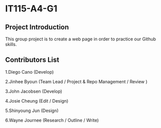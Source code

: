 # IT115-A4-G1
## Project Introduction

This group project is to create a web page in order to practice our Github skills.
      
## Contributors List

1.Diego Cano (Develop)

2.Jinhee Byoun (Team Lead / Project & Repo Management / Review )

3.John Jacobsen (Develop)

4.Josie Cheung (Edit / Design)

5.Shinyoung Jun (Design)

6.Wayne Journee (Research / Outline / Write)
